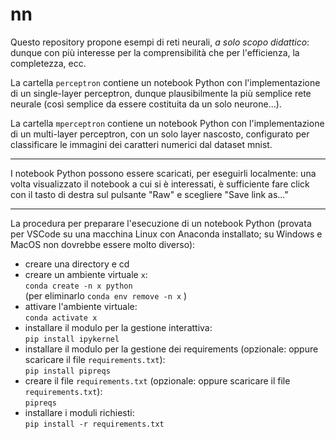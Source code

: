 # nn

Questo repository propone esempi di reti neurali, _a solo scopo didattico_:
dunque con più interesse per la comprensibilità che per l'efficienza, la completezza, ecc.

La cartella `perceptron` contiene un notebook Python con l'implementazione
di un single-layer perceptron, dunque plausibilmente la più semplice rete neurale
(così semplice da essere costituita da un solo neurone...).

La cartella `mperceptron` contiene un notebook Python con l'implementazione
di un multi-layer perceptron, con un solo layer nascosto, configurato per classificare
le immagini dei caratteri numerici dal dataset mnist. 

---
I notebook Python possono essere scaricati, per eseguirli localmente: una volta visualizzato il notebook a cui si è interessati, è sufficiente fare click con il tasto di destra sul pulsante "Raw" e scegliere "Save link as..."

---
La procedura per preparare l'esecuzione di un notebook Python (provata per VSCode su una macchina Linux con Anaconda installato; su Windows e MacOS non dovrebbe essere molto diverso):
* creare una directory e cd
* creare un ambiente virtuale `x`:  
   `conda create -n x python`  
(per eliminarlo `conda env remove -n x` )
* attivare l'ambiente virtuale:  
    `conda activate x`
* installare il modulo per la gestione interattiva:  
    `pip install ipykernel`
* installare il modulo per la gestione dei requirements (opzionale: oppure scaricare il file `requirements.txt`):  
    `pip install pipreqs`
* creare il file `requirements.txt` (opzionale: oppure scaricare il file `requirements.txt`):  
    `pipreqs`
* installare i moduli richiesti:  
    `pip install -r requirements.txt`
